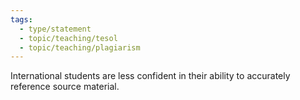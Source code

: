 ```yaml
---
tags:
  - type/statement
  - topic/teaching/tesol
  - topic/teaching/plagiarism
---
```

International students are less confident in their ability to accurately reference source material.